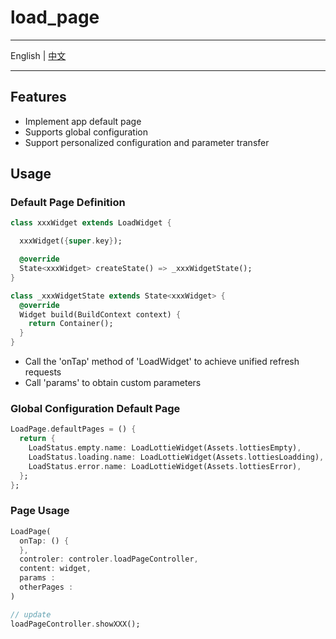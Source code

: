 # load_page

------

English | [中文](./README_CN.md)

------

## Features

* Implement app default page
* Supports global configuration
* Support personalized configuration and parameter transfer

## Usage

### Default Page Definition

```dart
class xxxWidget extends LoadWidget {

  xxxWidget({super.key});

  @override
  State<xxxWidget> createState() => _xxxWidgetState();
}

class _xxxWidgetState extends State<xxxWidget> {
  @override
  Widget build(BuildContext context) {
    return Container();
  }
}
```

* Call the 'onTap' method of 'LoadWidget' to achieve unified refresh requests
* Call 'params' to obtain custom parameters

### Global Configuration Default Page

```dart
LoadPage.defaultPages = () {
  return {
    LoadStatus.empty.name: LoadLottieWidget(Assets.lottiesEmpty),
    LoadStatus.loading.name: LoadLottieWidget(Assets.lottiesLoadding),
    LoadStatus.error.name: LoadLottieWidget(Assets.lottiesError),
  };
};
```

### Page Usage

```dart
LoadPage(
  onTap: () {
  },
  controler: controler.loadPageController,
  content: widget,
  params : 
  otherPages :
)

// update
loadPageController.showXXX();
```

